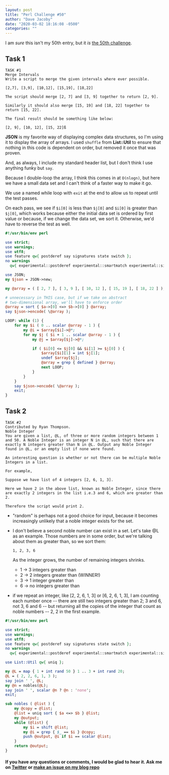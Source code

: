 ```yaml
---
layout: post
title: "Perl Challenge #50"
author: "Dave Jacoby"
date: "2020-03-02 18:16:08 -0500"
categories: ""
---
```


I am _sure_ this isn't my 50th entry, but it _is_ [the 50th challenge](https://perlweeklychallenge.org/blog/perl-weekly-challenge-050/).

## Task 1

```text
TASK #1
Merge Intervals
Write a script to merge the given intervals where ever possible.

[2,7], [3,9], [10,12], [15,19], [18,22]

The script should merge [2, 7] and [3, 9] together to return [2, 9].

Similarly it should also merge [15, 19] and [18, 22] together to return [15, 22].

The final result should be something like below:

[2, 9], [10, 12], [15, 22]ß
```

**JSON** is my favorite way of displaying complex data structures, so I'm using it to display the array of arrays. I used `shuffle` from **List::Util** to ensure that nothing in this code is dependent on order, but removed it once that was proven.

And, as always, I include my standard header list, but I don't think I use anything funky but `say`.

Because I double-loop the array, I think this comes in at `O(nlogn)`, but here we have a small data set and I can't think of a faster way to make it go.

We use a named while loop with `exit` at the end to allow us to repeat until the test passes.

On each pass, we see if `$i[0]` is less than `$j[0]` and `$i[0]` is greater than `$j[0]`, which works because either the initial data set is ordered by first value or because, if we change the data set, we sort it. Otherwise, we'd have to reverse the test as well.

```perl
#!/usr/bin/env perl

use strict;
use warnings;
use utf8;
use feature qw{ postderef say signatures state switch };
no warnings
  qw{ experimental::postderef experimental::smartmatch experimental::signatures };

use JSON;
my $json = JSON->new;

my @array = ( [ 2, 7 ], [ 3, 9 ], [ 10, 12 ], [ 15, 19 ], [ 18, 22 ] );

# unnecessary in THIS case, but if we take on abstract
# two-dimensional array, we'll have to enforce order
@array = sort { $a->[0] <=> $b->[0] } @array;
say $json->encode( \@array );

LOOP: while (1) {
    for my $i ( 0 .. scalar @array - 1 ) {
        my @i = $array[$i]->@*;
        for my $j ( $i + 1 .. scalar @array - 1 ) {
            my @j = $array[$j]->@*;

            if ( $i[0] <= $j[0] && $i[1] >= $j[0] ) {
                $array[$i][1] = int $j[1];
                undef $array[$j];
                @array = grep { defined } @array;
                next LOOP;
            }
        }
    }
    say $json->encode( \@array );
    exit;
}
```

## Task 2

```text
TASK #2
Contributed by Ryan Thompson.
Noble Integer
You are given a list, @L, of three or more random integers between 1 and 50. A Noble Integer is an integer N in @L, such that there are exactly N integers greater than N in @L. Output any Noble Integer found in @L, or an empty list if none were found.

An interesting question is whether or not there can be multiple Noble Integers in a list.

For example,

Suppose we have list of 4 integers [2, 6, 1, 3].

Here we have 2 in the above list, known as Noble Integer, since there are exactly 2 integers in the list i.e.3 and 6, which are greater than 2.

Therefore the script would print 2.
```

- "random" is perhaps not a good choice for input, because
  it becomes increasingly unlikely that a noble integer
  exists for the set.

- I don't believe a second noble number can exist in a
  set. Let's take @L as an example. Those numbers are in some
  order, but we're talking about them as greater than, so
  we sort them:

  `1, 2, 3, 6`

  As the integer grows, the number of remaining integers shrinks.

  - 1 -> 3 integers greater than
  - 2 -> 2 integers greater than (WINNER!)
  - 3 -> 1 integer greater than
  - 6 -> no integers greater than

- if we repeat an integer, like [2, 2, 6, 1, 3] or [6, 2, 6, 1, 3],
  I am counting each number once -- there are still two integers greater than 2; 3 and 6, not 3, 6 and 6 -- but returning all the copies of the integer that count as noble numbers -- 2, 2 in the first example.

```perl
#!/usr/bin/env perl

use strict;
use warnings;
use utf8;
use feature qw{ postderef say signatures state switch };
no warnings
  qw{ experimental::postderef experimental::smartmatch experimental::signatures };

use List::Util qw{ uniq };

my @L = map { 1 + int rand 50 } 1 .. 3 + int rand 20;
@L = ( 2, 2, 6, 1, 3 );
say join ' ', @L;
my @n = nobles(@L);
say join ' ', scalar @n ? @n : 'none';
exit;

sub nobles ( @list ) {
    my @copy = @list;
    @list = uniq sort { $a <=> $b } @list;
    my @output;
    while (@list) {
        my $i = shift @list;
        my @i = grep { $_ == $i } @copy;
        push @output, @i if $i == scalar @list;
    }
    return @output;
}
```

#### If you have any questions or comments, I would be glad to hear it. Ask me on [Twitter](https://twitter.com/jacobydave) or [make an issue on my blog repo](https://github.com/jacoby/jacoby.github.io)
